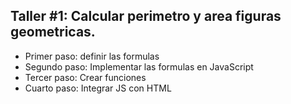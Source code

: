 ## Taller #1: Calcular perimetro y area figuras geometricas.

 - Primer paso: definir las formulas
 - Segundo paso: Implementar las formulas en JavaScript
 - Tercer paso: Crear funciones
 - Cuarto paso: Integrar JS con HTML